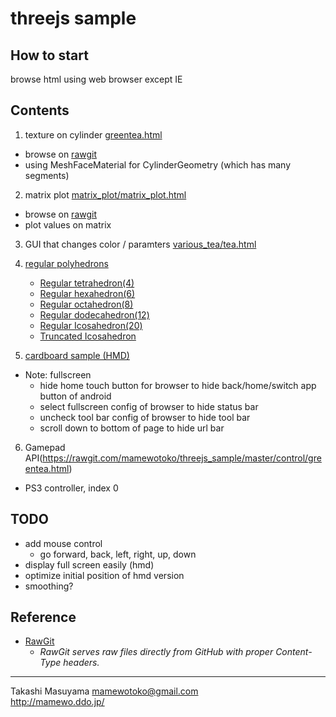 threejs sample
==============

How to start
------------
browse html using web browser except IE

Contents
--------
1. texture on cylinder [greentea.html](greentea.html) 
  * browse on [rawgit](https://rawgit.com/mamewotoko/threejs_sample/master/greentea.html)
  * using MeshFaceMaterial for CylinderGeometry (which has many segments)

2. matrix plot [matrix_plot/matrix_plot.html](matrix_plot/matrix_plot.html)
  * browse on [rawgit](https://rawgit.com/mamewotoko/threejs_sample/master/matrix_plot/matrix_plot.html)
  * plot values on matrix

3. GUI that changes color / paramters [various_tea/tea.html](various_tea/tea.html)

4. [regular polyhedrons](https://en.wikipedia.org/wiki/Regular_polyhedron)
    * [Regular tetrahedron(4)](https://rawgit.com/mamewotoko/threejs_sample/master/graphics/4/regular_tetrahedron.html)
    * [Regular hexahedron(6)](https://rawgit.com/mamewotoko/threejs_sample/master/graphics/6/box.html)
    * [Regular octahedron(8)](https://rawgit.com/mamewotoko/threejs_sample/master/graphics/8/regular_octahedron.html)
    * [Regular dodecahedron(12)](https://rawgit.com/mamewotoko/threejs_sample/master/graphics/12/regular_dodecahedron.html)
    * [Regular Icosahedron(20)](https://rawgit.com/mamewotoko/threejs_sample/master/graphics/20/regular_icosahedron.html)
    * [Truncated Icosahedron](https://rawgit.com/mamewotoko/threejs_sample/master/graphics/trunc20/truncated_icosahedron.html)

5. [cardboard sample (HMD)](https://rawgit.com/mamewotoko/threejs_sample/master/greentea_hmd.html)
  * Note: fullscreen
     * hide home touch button for browser to hide back/home/switch app button of android
     * select fullscreen config of browser to hide status bar
     * uncheck tool bar config of browser to hide tool bar
     * scroll down to bottom of page to hide url bar
6. Gamepad API(https://rawgit.com/mamewotoko/threejs_sample/master/control/greentea.html)
  * PS3 controller, index 0
  
TODO
----
* add mouse control
  * go forward, back, left, right, up, down
* display full screen easily (hmd)
* optimize initial position of hmd version
* smoothing?

Reference
----------
* [RawGit](https://rawgit.com/) 
  * _RawGit serves raw files directly from GitHub with proper Content-Type headers._

----
Takashi Masuyama <mamewotoko@gmail.com>  
http://mamewo.ddo.jp/
